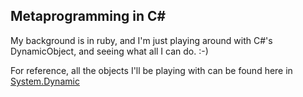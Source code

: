 ## Metaprogramming in C\#

My background is in ruby, and I'm just playing around with C#'s DynamicObject, and seeing what all I can do. :-)

For reference, all the objects I'll be playing with can be found here in [System.Dynamic](https://msdn.microsoft.com/en-us/library/system.dynamic(v=vs.110).aspx)
